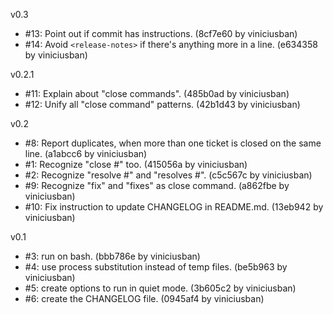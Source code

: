 v0.3
  - #13: Point out if commit has <release-notes> instructions. (8cf7e60 by viniciusban)
  - #14: Avoid `<release-notes>` if there's anything more in a line. (e634358 by viniciusban)

v0.2.1
  - #11: Explain about "close commands". (485b0ad by viniciusban)
  - #12: Unify all "close command" patterns. (42b1d43 by viniciusban)

v0.2
  - #8: Report duplicates, when more than one ticket is closed on the same line. (a1abcc6 by viniciusban)
  - #1: Recognize "close #" too. (415056a by viniciusban)
  - #2: Recognize "resolve #" and "resolves #". (c5c567c by viniciusban)
  - #9: Recognize "fix" and "fixes" as close command. (a862fbe by viniciusban)
  - #10: Fix instruction to update CHANGELOG in README.md. (13eb942 by viniciusban)

v0.1
  - #3: run on bash. (bbb786e by viniciusban)
  - #4: use process substitution instead of temp files. (be5b963 by viniciusban)
  - #5: create options to run in quiet mode. (3b605c2 by viniciusban)
  - #6: create the CHANGELOG file. (0945af4 by viniciusban)
